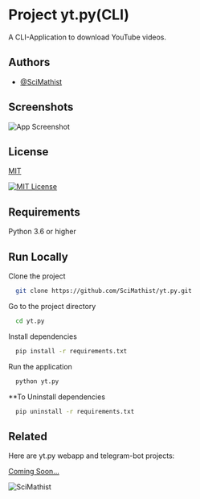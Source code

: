 
# Project yt.py(CLI)

A CLI-Application to download YouTube videos.

## Authors

- [@SciMathist](https://www.github.com/SciMathist)

## Screenshots
![App Screenshot](https://i.ibb.co/jGQQYwq/Web-capture-20-5-2023-6840-replit-com.jpg)


## License

[MIT](https://choosealicense.com/licenses/mit/)

[![MIT License](https://img.shields.io/badge/License-MIT-green.svg)](https://choosealicense.com/licenses/mit/)


## Requirements
 Python 3.6 or higher
 
## Run Locally

Clone the project

```bash
  git clone https://github.com/SciMathist/yt.py.git
```

Go to the project directory

```bash
  cd yt.py
```

Install dependencies

```bash
  pip install -r requirements.txt
```

Run the application

```bash
  python yt.py
```

**To Uninstall dependencies

```bash
  pip uninstall -r requirements.txt
```


## Related

Here are yt.py webapp and telegram-bot projects:

[Coming Soon...](https://www.github.com/SciMathist)


![SciMathist](https://static.wixstatic.com/media/092dab_bd5b36c8346d44fd896b622b6e9c9a2a~mv2.jpg/v1/fill/w_370,h_100,al_c,q_80,usm_0.66_1.00_0.01,enc_auto/image-removebgjpg.jpg)

